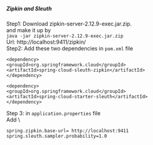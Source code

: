 ##### Zipkin and Sleuth
Step1: Download zipkin-server-2.12.9-exec.jar.zip.  
and make it up by \
```java -jar zipkin-server-2.12.9-exec.jar.zip``` \
Url: http://localhost:9411/zipkin/ \
Step2: Add these two dependencies in ```pom.xml``` file
```
<dependency>
<groupId>org.springframework.cloud</groupId>
<artifactId>spring-cloud-sleuth-zipkin</artifactId>
</dependency>

<dependency>
<groupId>org.springframework.cloud</groupId>
<artifactId>spring-cloud-starter-sleuth</artifactId>
</dependency>
```
Step 3:
in ```application.properties``` file \
Add \
```
spring.zipkin.base-url= http://localhost:9411
spring.sleuth.sampler.probability=1.0
```
